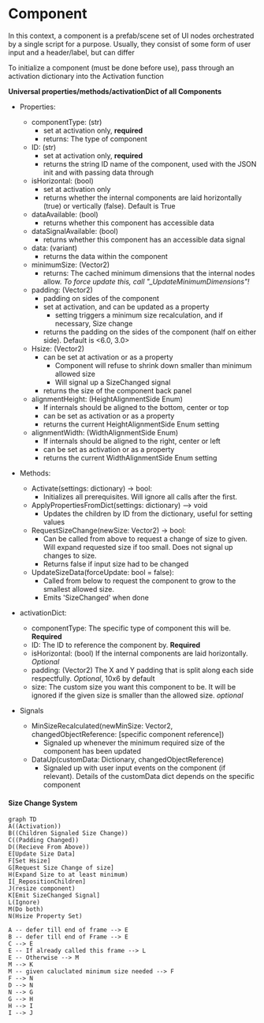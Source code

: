 

# Component

In this context, a component is a prefab/scene set of UI nodes orchestrated by a single script for a purpose. Usually, they consist of some form of user input and a header/label, but can differ

To initialize a component (must be done before use), pass through an activation dictionary into the Activation function

**Universal properties/methods/activationDict of all Components**
 - Properties:
	 - componentType: (str)
		 - set at activation only, **required**
		 - returns: The type of component
	 - ID: (str)
		 - set at activation only, **required**
		 - returns the string ID name of the component, used with the JSON init and with passing data through
	 - isHorizontal: (bool)
		 - set at activation only
		 - returns whether the internal components are laid horizontally (true) or vertically (false). Default is True
	 - dataAvailable: (bool)
		 - returns whether this component has accessible data
	 - dataSignalAvailable: (bool)
		 - returns whether this component has an accessible data signal
	 - data: (variant)
		 - returns the data within the component
	 -	minimumSize: (Vector2)
		 -	returns: The cached minimum dimensions that the internal nodes allow. *To force update this, call "_UpdateMinimumDimensions"!*
	 - padding: (Vector2) 
		 - padding on sides of the component
		 - set at activation, and can be updated as a property
			 - setting triggers a minimum size recalculation, and if necessary, Size change
		 - returns the padding on the sides of the component (half on either side). Default is <6.0, 3.0>
	 - Hsize: (Vector2)
		 - can be set at activation or as a property
			 - Component will refuse to shrink down smaller than minimum allowed size
			 - Will signal up a SizeChanged signal
		 - returns the size of the component back panel
	 - alignmentHeight: (HeightAlignmentSide Enum)
		 - If internals should be aligned to the bottom, center or top
		 - can be set as activation or as a property
		 - returns the current HeightAlignmentSide Enum setting
	 - alignmentWidth: (WidthAlignmentSide Enum)
		 - If internals should be aligned to the right, center or left
		 - can be set as activation or as a property
		 - returns the current WidthAlignmentSide Enum setting
	
 - Methods:
	 - Activate(settings: dictionary) -> bool: 
		 - Initializes all prerequisites. Will ignore all calls after the first.
	 - ApplyPropertiesFromDict(settings: dictionary) --> void
		 - Updates the children by ID from the dictionary, useful for setting values
	 - RequestSizeChange(newSize: Vector2) -> bool:
		 - Can be called from above to request a change of size to given. Will expand requested size if too small. Does not signal up changes to size. 
		 - Returns false if input size had to be changed
	 - UpdateSizeData(forceUpdate: bool = false): 
		 - Called from below to request the component to grow to the smallest allowed size.
		 - Emits 'SizeChanged' when done

 - activationDict:
	 - componentType: The specific type of component this will be. **Required**
	 - ID: The ID to reference the component by. **Required**
	 - isHorizontal: (bool) If the internal components are laid horizontally. *Optional*
	 - padding: (Vector2) The X and Y padding that is split along each side respectfully. *Optional*, 10x6 by default
	 - size: The custom size you want this component to be. It will be ignored if the given size is smaller than the allowed size. *optional*


 - Signals
	 - MinSizeRecalculated(newMinSize: Vector2, changedObjectReference: [specific component reference])
		 - Signaled up whenever the minimum required size of the component has been updated
	 - DataUp(customData: Dictionary, changedObjectReference)
		 - Signaled up with user input events on the component (if relevant). Details of the customData dict depends on the specific component


#### Size Change System
```mermaid
graph TD
A((Activation))
B((Children Signaled Size Change))
C((Padding Changed))
D((Recieve From Above))
E[Update Size Data]
F[Set Hsize]
G[Request Size Change of size]
H(Expand Size to at least minimum)
I[_RepositionChildren]
J(resize component)
K[Emit SizeChanged Signal]
L(Ignore)
M(Do both)
N(Hsize Property Set)

A -- defer till end of frame --> E
B -- defer till end of Frame --> E
C --> E
E -- If already called this frame --> L
E -- Otherwise --> M
M --> K
M -- given caluclated minimum size needed --> F
F --> N
D --> N
N --> G
G --> H
H --> I
I --> J
```